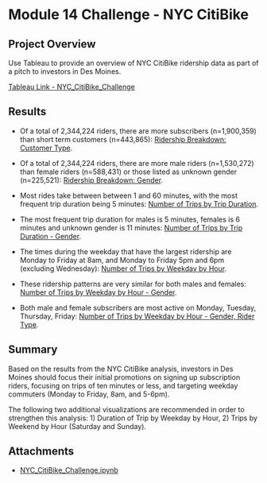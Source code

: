 # Module 14 Challenge - NYC CitiBike

## Project Overview
Use Tableau to provide an overview of NYC CitiBike ridership data as part of a pitch to investors in Des Moines. 

[Tableau Link - NYC_CitiBike_Challenge](https://public.tableau.com/app/profile/patrick.moores/viz/NYC_Citibike_Challenge_16326044974800/NYC_CitiBike_Challenge)


## Results
- Of a total of 2,344,224 riders, there are more subscribers (n=1,900,359) than short term customers (n=443,865): [Ridership Breakdown: Customer Type](https://github.com/pmoores/bikesharing/blob/main/Resources/Ridership_by_Customer_Type.png).

- Of a total of 2,344,224 riders, there are more male riders (n=1,530,272) than female riders (n=588,431) or those listed as unknown gender (n=225,521): [Ridership Breakdown: Gender](https://github.com/pmoores/bikesharing/blob/main/Resources/Ridership_by_Gender.png).

- Most rides take between between 1 and 60 minutes, with the most frequent trip duration being 5 minutes: [Number of Trips by Trip Duration](https://github.com/pmoores/bikesharing/blob/main/Resources/Number_of_Trips_by_Trip_Duration.png).

- The most frequent trip duration for males is 5 minutes, females is 6 minutes and unknown gender is 11 minutes: [Number of Trips by Trip Duration - Gender](https://github.com/pmoores/bikesharing/blob/main/Resources/Number_of_Trips_by_Trip_Duration_Gender.png).

- The times during the weekday that have the largest ridership are Monday to Friday at 8am, and Monday to Friday 5pm and 6pm (excluding Wednesday): [Number of Trips by Weekday by Hour](https://github.com/pmoores/bikesharing/blob/main/Resources/Number_of_Trips_by_Weekday_by_Hour.png).

- These ridership patterns are very similar for both males and females: [Number of Trips by Weekday by Hour - Gender](https://github.com/pmoores/bikesharing/blob/main/Resources/Number_of_Trips_by_Weekday_by_Hour_Gender.png).

- Both male and female subscribers are most active on Monday, Tuesday, Thursday, Friday: [Number of Trips by Weekday by Hour - Gender, Rider Type](https://github.com/pmoores/bikesharing/blob/main/Resources/Number_of_Trips_by_Weekday_by_Hour_Gender_Customer.png).


## Summary
Based on the results from the NYC CitiBike analysis, investors in Des Moines should focus their initial promotions on signing up subscription riders, focusing on trips of ten minutes or less, and targeting weekday commuters (Monday to Friday, 8am, and 5-6pm).

The following two additional visualizations are recommended in order to strengthen this analysis: 1) Duration of Trip by Weekday by Hour, 2) Trips by Weekend by Hour (Saturday and Sunday).


## Attachments
- [NYC_CitiBike_Challenge.ipynb](https://github.com/pmoores/bikesharing/blob/main/NYC_CitiBike_Challenge.ipynb)
